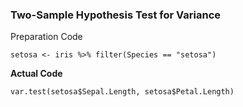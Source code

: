 ### Two-Sample Hypothesis Test for Variance
Preparation Code
```
setosa <- iris %>% filter(Species == "setosa")
```
**Actual Code**
```
var.test(setosa$Sepal.Length, setosa$Petal.Length)
```
